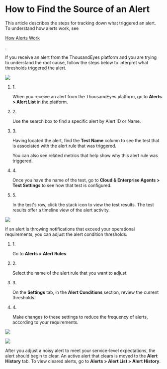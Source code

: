 # How to Find the Source of an Alert

This article describes the steps for tracking down what triggered an alert. To understand how alerts work, see

[How Alerts Work](broken-reference)

.

If you receive an alert from the ThousandEyes platform and you are trying to understand the root cause, follow the steps below to interpret what thresholds triggered the alert.

![](https://2360053865-files.gitbook.io/\~/files/v0/b/gitbook-x-prod.appspot.com/o/spaces%2F-M4QARF6s57qxMrOHDTZ%2Fuploads%2Fgit-blob-38fbfbd95b81822f26f5c61e4611cb3ae3ab5bf8%2Fproduct-documentation\_alerts\_findsource-of-an-alert-1.png?alt=media)

1.  1\.

    When you receive an alert from the ThousandEyes platform, go to **Alerts > Alert List** in the platform.
2.  2\.

    Use the search box to find a specific alert by Alert ID or Name.
3.  3\.

    Having located the alert, find the **Test Name** column to see the test that is associated with the alert rule that was triggered.

    You can also see related metrics that help show why this alert rule was triggered.
4.  4\.

    Once you have the name of the test, go to **Cloud & Enterprise Agents > Test Settings** to see how that test is configured.
5.  5\.

    In the test's row, click the stack icon to view the test results. The test results offer a timeline view of the alert activity.

![](https://2360053865-files.gitbook.io/\~/files/v0/b/gitbook-x-prod.appspot.com/o/spaces%2F-M4QARF6s57qxMrOHDTZ%2Fuploads%2Fgit-blob-6ebd9dc807449d28a841eebdc6d443254ad2e916%2Fproduct-documentation\_alerts\_findsource-of-an-alert-2.png?alt=media)

If an alert is throwing notifications that exceed your operational requirements, you can adjust the alert condition thresholds.

1.  1\.

    Go to **Alerts > Alert Rules**.
2.  2\.

    Select the name of the alert rule that you want to adjust.
3.  3\.

    On the **Settings** tab, in the **Alert Conditions** section, review the current thresholds.
4.  4\.

    Make changes to these settings to reduce the frequency of alerts, according to your requirements.

![](https://2360053865-files.gitbook.io/\~/files/v0/b/gitbook-x-prod.appspot.com/o/spaces%2F-M4QARF6s57qxMrOHDTZ%2Fuploads%2Fgit-blob-21ae393b86056daf8ca98e690fa0c7d13bbd8de8%2Fproduct-documentation\_alerts\_findsource-of-an-alert-3.png?alt=media)

![](https://2360053865-files.gitbook.io/\~/files/v0/b/gitbook-x-prod.appspot.com/o/spaces%2F-M4QARF6s57qxMrOHDTZ%2Fuploads%2Fgit-blob-7c5a7f8fbb7a2dd98342d5d8adae56ec3467433e%2Fproduct-documentation\_alerts\_findsource-of-an-alert-4.png?alt=media)

After you adjust a noisy alert to meet your service-level expectations, the alert should begin to clear. An active alert that clears is moved to the **Alert History** tab. To view cleared alerts, go to **Alerts > Alert List > Alert History**.
